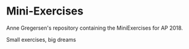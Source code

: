 # Mini-Exercises
Anne Gregersen's repository containing the MiniExercises for AP 2018. 

Small exercises, big dreams
